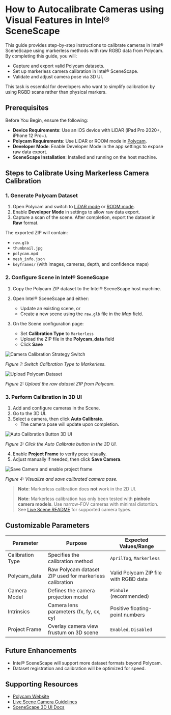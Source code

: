 # How to Autocalibrate Cameras using Visual Features in Intel® SceneScape

This guide provides step-by-step instructions to calibrate cameras in Intel® SceneScape using markerless methods with raw RGBD data from Polycam. By completing this guide, you will:

- Capture and export valid Polycam datasets.
- Set up markerless camera calibration in Intel® SceneScape.
- Validate and adjust camera pose via 3D UI.

This task is essential for developers who want to simplify calibration by using RGBD scans rather than physical markers.

## Prerequisites

Before You Begin, ensure the following:

- **Device Requirements**: Use an iOS device with LiDAR (iPad Pro 2020+, iPhone 12 Pro+).
- **Polycam Requirements**: Use LiDAR or ROOM mode in [Polycam](https://apps.apple.com/us/app/polycam-3d-scanner-lidar-360/id1532482376).
- **Developer Mode**: Enable Developer Mode in the app settings to expose raw data export.
- **SceneScape Installation**: Installed and running on the host machine.

## Steps to Calibrate Using Markerless Camera Calibration

### 1. Generate Polycam Dataset

1. Open Polycam and switch to [LiDAR mode](https://learn.poly.cam/lidar-mode) or [ROOM mode](https://learn.poly.cam/room-mode).
2. Enable **Developer Mode** in settings to allow raw data export.
3. Capture a scan of the scene. After completion, export the dataset in **Raw** format.

The exported ZIP will contain:

- `raw.glb`
- `thumbnail.jpg`
- `polycam.mp4`
- `mesh_info.json`
- `keyframes/` (with images, cameras, depth, and confidence maps)

### 2. Configure Scene in Intel® SceneScape

1. Copy the Polycam ZIP dataset to the Intel® SceneScape host machine.
2. Open Intel® SceneScape and either:
   - Update an existing scene, or
   - Create a new scene using the `raw.glb` file in the _Map_ field.

3. On the Scene configuration page:
   - Set **Calibration Type** to `Markerless`
   - Upload the ZIP file in the **Polycam_data** field
   - Click **Save**

![Camera Calibration Strategy Switch](images/switch_to_markerless.png)

_Figure 1: Switch Calibration Type to Markerless._

![Upload Polycam Dataset](images/upload_polycam_dataset.png)

_Figure 2: Upload the raw dataset ZIP from Polycam._

### 3. Perform Calibration in 3D UI

1. Add and configure cameras in the Scene.
2. Go to the 3D UI.
3. Select a camera, then click **Auto Calibrate**.
   - The camera pose will update upon completion.

![Auto Calibration Button 3D UI](images/auto_calibrate_3d_ui.png)

_Figure 3: Click the Auto Calibrate button in the 3D UI._

4. Enable **Project Frame** to verify pose visually.
5. Adjust manually if needed, then click **Save Camera**.

![Save Camera and enable project frame](images/save_camera_camlibration.png)

_Figure 4: Visualize and save calibrated camera pose._

> **Note**: Markerless calibration does **not** work in the 2D UI.
>
> **Note**: Markerless calibration has only been tested with **pinhole camera models**. Use narrow-FOV cameras with minimal distortion. See [Live Scene README](How-to-create-new-scene.md#camera-selection-considerations) for supported camera types.

## Customizable Parameters

| Parameter        | Purpose                                                 | Expected Values/Range                 |
| ---------------- | ------------------------------------------------------- | ------------------------------------- |
| Calibration Type | Specifies the calibration method                        | `AprilTag`, `Markerless`              |
| Polycam_data     | Raw Polycam dataset ZIP used for markerless calibration | Valid Polycam ZIP file with RGBD data |
| Camera Model     | Defines the camera projection model                     | `Pinhole` (recommended)               |
| Intrinsics       | Camera lens parameters (fx, fy, cx, cy)                 | Positive floating-point numbers       |
| Project Frame    | Overlay camera view frustum on 3D scene                 | `Enabled`, `Disabled`                 |

## Future Enhancements

- Intel® SceneScape will support more dataset formats beyond Polycam.
- Dataset registration and calibration will be optimized for speed.

## Supporting Resources

- [Polycam Website](https://poly.cam)
- [Live Scene Camera Guidelines](How-to-create-new-scene.md#camera-selection-considerations)
- [SceneScape 3D UI Docs](How-to-use-3D-UI.md)
